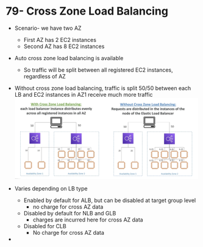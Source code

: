 # 79- Cross Zone Load Balancing
- Scenario- we have two AZ
	- First AZ has 2 EC2 instances
	- Second AZ has 8 EC2 instances
- Auto cross zone load balancing is available
	- So traffic will be split between all registered EC2 instances, regardless of AZ
- Without cross zone load balancing, traffic is split 50/50 between each LB and EC2 instances in AZ1 receive much more traffic ![image](attachments/20240704152258.png)

- Varies depending on LB type
	- Enabled by default for ALB, but can be disabled at target group level
		- no charge for cross AZ data
	- Disabled by default for NLB and GLB
		- charges are incurred here for cross AZ data
	- Disabled for CLB
		- No charge for cross AZ data
-  